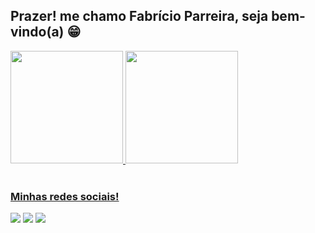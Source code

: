 ##  Prazer! me chamo Fabrício Parreira, seja bem-vindo(a) 😁

 <div>
   <a href="https://github.com/fparreira7">
   <img height="180em" src="https://github-readme-stats.vercel.app/api?username=fparreira7&show_icons=true&theme=tokyonight&include_all_commits=true&count_private=true"/>
   <img height="180em" src="https://github-readme-stats.vercel.app/api/top-langs/?username=fparreira7&layout=compact&langs_count=6&theme=dark"/>
</div>
</div>
 
<br>
 
### Minhas redes sociais!
 
<div> 
  <a href="https://instagram.com/fparreira_" target="_blank"><img src="https://img.shields.io/badge/-Instagram-%23E4405F?style=for-the-badge&logo=instagram&logoColor=white" target="_blank"></a> 
  <a href = "mailto:fabricioparreira305@gmail.com"><img src="https://img.shields.io/badge/-Gmail-%23333?style=for-the-badge&logo=gmail&logoColor=white" target="_blank"></a>
 <a href="https://www.linkedin.com/in/fabricioparreira" target="_blank"><img src="https://img.shields.io/badge/-LinkedIn-%230077B5?style=for-the-badge&logo=linkedin&logoColor=white" target="_blank"></a>
</div>
